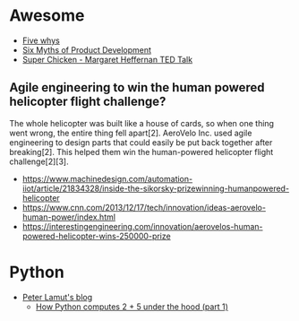 # Awesome

- [Five whys](https://en.wikipedia.org/wiki/Five_whys)
- [Six Myths of Product Development](https://hbr.org/2012/05/six-myths-of-product-development)
- [Super Chicken - Margaret Heffernan TED Talk](https://www.youtube.com/watch?v=udiTaS2wTAM)

## Agile engineering to win the human powered helicopter flight challenge?

The whole helicopter was built like a house of cards, so when one
thing went wrong, the entire thing fell apart[2]. AeroVelo Inc. used agile
engineering to design parts that could easily be put back together after
breaking[2]. This helped them win the human-powered helicopter flight
challenge[2][3].


- https://www.machinedesign.com/automation-iiot/article/21834328/inside-the-sikorsky-prizewinning-humanpowered-helicopter
- https://www.cnn.com/2013/12/17/tech/innovation/ideas-aerovelo-human-power/index.html
- https://interestingengineering.com/innovation/aerovelos-human-powered-helicopter-wins-250000-prize


# Python

- [Peter Lamut's blog](https://blog.peterlamut.com/)
  - [How Python computes 2 + 5 under the hood (part 1)](https://blog.peterlamut.com/2018/02/04/how-python-computes-2-5-under-the-hood-part-1/)
